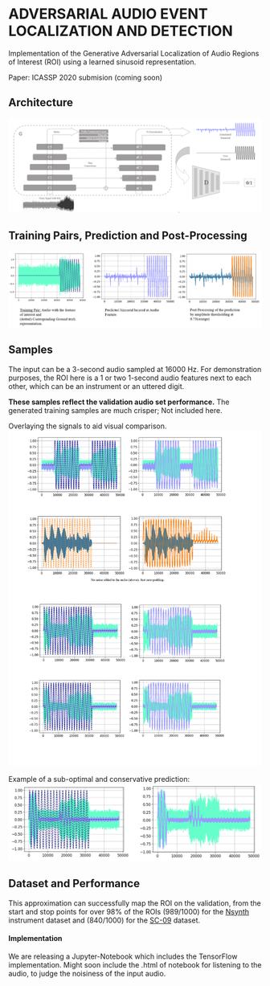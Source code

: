 # ADVERSARIAL AUDIO EVENT LOCALIZATION AND DETECTION 


Implementation of the Generative Adversarial Localization of Audio Regions of Interest (ROI) using a learned sinusoid representation.

Paper: ICASSP 2020 submision (coming soon)

## Architecture
<img src="arch.PNG"/>



## Training Pairs, Prediction and Post-Processing
<img src="represn_steps.PNG"/>

## Samples
The input can be a 3-second audio sampled at 16000 Hz. For demonstration purposes, the ROI here is a 1 or two 1-second audio features next to each other, which can be an instrument or an uttered digit.

**These samples reflect the validation audio set performance.** The generated training samples are much crisper; Not included here.

Overlaying the signals to aid visual comparison.
<img src="samples_0.png"/>

Example of a sub-optimal and conservative prediction:
<img src="false_pred.PNG"/>



## Dataset and Performance

This approximation can successfully map the ROI on the validation, from the start and stop points for over 98% of the ROIs (989/1000) for the [Nsynth](https://magenta.tensorflow.org/datasets/nsynth) instrument dataset and (840/1000) for the [SC-09](https://github.com/chrisdonahue/wavegan#datasets) dataset.

#### Implementation

We are releasing a Jupyter-Notebook which includes the TensorFlow implementation. Might soon include the .html of notebook for listening to the audio, to judge the noisiness of the input audio.
